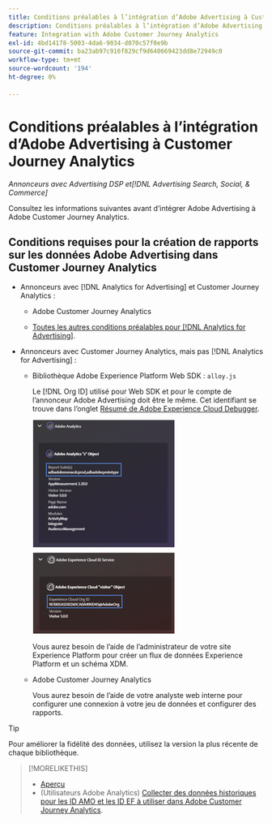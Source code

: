 ```yaml
---
title: Conditions préalables à l’intégration d’Adobe Advertising à Customer Journey Analytics
description: Conditions préalables à l’intégration d’Adobe Advertising à Customer Journey Analytics
feature: Integration with Adobe Customer Journey Analytics
exl-id: 4bd14178-5003-4da6-9034-d070c57f0e9b
source-git-commit: ba23ab97c916f829cf9d640669423dd8e72949c0
workflow-type: tm+mt
source-wordcount: '194'
ht-degree: 0%

---
```


# Conditions préalables à l’intégration d’Adobe Advertising à Customer Journey Analytics

*Annonceurs avec Advertising DSP et[!DNL Advertising Search, Social, & Commerce]*

Consultez les informations suivantes avant d’intégrer Adobe Advertising à Adobe Customer Journey Analytics.

## Conditions requises pour la création de rapports sur les données Adobe Advertising dans Customer Journey Analytics

* Annonceurs avec [!DNL Analytics for Advertising] et Customer Journey Analytics :

   * Adobe Customer Journey Analytics <!-- any specific version? -->

   * [Toutes les autres conditions préalables pour [!DNL Analytics for Advertising]](/help/integrations/analytics/prerequisites.md).

* Annonceurs avec Customer Journey Analytics, mais pas [!DNL Analytics for Advertising] :

   * Bibliothèque Adobe Experience Platform Web SDK : `alloy.js`

     Le [!DNL Org ID] utilisé pour Web SDK et pour le compte de l’annonceur Adobe Advertising doit être le même. Cet identifiant se trouve dans l’onglet [ Résumé de Adobe Experience Cloud Debugger](https://experienceleague.adobe.com/docs/debugger/using-v2/summary.html).

     ![Écran Résumé d’Experience Cloud Debugger](/help/integrations/assets/a4adc-debugger-summary.png)

     Vous aurez besoin de l’aide de l’administrateur de votre site Experience Platform pour créer un flux de données Experience Platform et un schéma XDM.

   * Adobe Customer Journey Analytics <!-- any specific version? -->

     Vous aurez besoin de l’aide de votre analyste web interne pour configurer une connexion à votre jeu de données et configurer des rapports.

>[!TIP]
>
>Pour améliorer la fidélité des données, utilisez la version la plus récente de chaque bibliothèque.

>[!MORELIKETHIS]
>
>* [Aperçu](overview.md)
>* (Utilisateurs Adobe Analytics) [Collecter des données historiques pour les ID AMO et les ID EF à utiliser dans Adobe Customer Journey Analytics](/help/integrations/analytics/rvars-to-evars.md).
